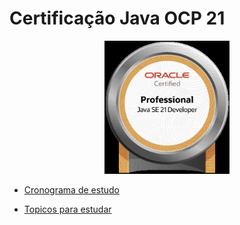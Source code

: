 # Certificação Java OCP 21
<div align="center">
  <img src="images/image.png" alt="logo" width="200" height="auto" />
</div>


- [Cronograma de estudo](cronograma-estudo-ocp-21.md)

- [Topicos para estudar](topicos-exame-ocp-21.md)
